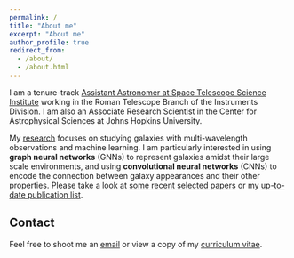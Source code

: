```yaml
---
permalink: /
title: "About me"
excerpt: "About me"
author_profile: true
redirect_from: 
  - /about/
  - /about.html
---
```


I am a tenure-track [Assistant Astronomer at Space Telescope Science Institute](https://www.stsci.edu/stsci-research/research-directory/john-f-wu) working in the Roman Telescope Branch of the Instruments Division. I am also an Associate Research Scientist in the Center for Astrophysical Sciences at Johns Hopkins University.

My [research](research/) focuses on studying galaxies with multi-wavelength observations and machine learning. I am particularly interested in using **graph neural networks** (GNNs) to represent galaxies amidst their large scale environments, and using **convolutional neural networks** (CNNs) to encode the connection between galaxy appearances and their other properties. Please take a look at [some recent selected papers](papers/) or my [up-to-date publication list](https://ui.adsabs.harvard.edu/user/libraries/sWDDqHsPT1up8qCFIHGdig). 


## Contact
Feel free to shoot me an [email](mailto:jowu@stsci.edu) or view a copy of my [curriculum vitae](files/JFWuCV.pdf).
